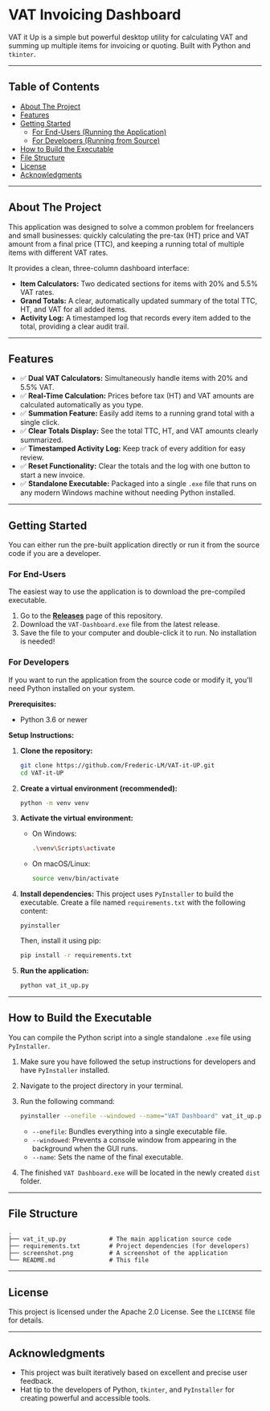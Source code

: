 # VAT Invoicing Dashboard

VAT it Up is a  simple but powerful desktop utility for calculating VAT and summing up multiple items for invoicing or quoting. Built with Python and `tkinter`.


---

## Table of Contents
- [About The Project](#about-the-project)
- [Features](#features)
- [Getting Started](#getting-started)
  - [For End-Users (Running the Application)](#for-end-users)
  - [For Developers (Running from Source)](#for-developers)
- [How to Build the Executable](#how-to-build-the-executable)
- [File Structure](#file-structure)
- [License](#license)
- [Acknowledgments](#acknowledgments)

---

## About The Project

This application was designed to solve a common problem for freelancers and small businesses: quickly calculating the pre-tax (HT) price and VAT amount from a final price (TTC), and keeping a running total of multiple items with different VAT rates.

It provides a clean, three-column dashboard interface:
- **Item Calculators:** Two dedicated sections for items with 20% and 5.5% VAT rates.
- **Grand Totals:** A clear, automatically updated summary of the total TTC, HT, and VAT for all added items.
- **Activity Log:** A timestamped log that records every item added to the total, providing a clear audit trail.

---

## Features

- ✅ **Dual VAT Calculators:** Simultaneously handle items with 20% and 5.5% VAT.
- ✅ **Real-Time Calculation:** Prices before tax (HT) and VAT amounts are calculated automatically as you type.
- ✅ **Summation Feature:** Easily add items to a running grand total with a single click.
- ✅ **Clear Totals Display:** See the total TTC, HT, and VAT amounts clearly summarized.
- ✅ **Timestamped Activity Log:** Keep track of every addition for easy review.
- ✅ **Reset Functionality:** Clear the totals and the log with one button to start a new invoice.
- ✅ **Standalone Executable:** Packaged into a single `.exe` file that runs on any modern Windows machine without needing Python installed.

---

## Getting Started

You can either run the pre-built application directly or run it from the source code if you are a developer.

### For End-Users

The easiest way to use the application is to download the pre-compiled executable.

1.  Go to the [**Releases**](https://github.com/Frederic-LM/VAT-ip-UP/releases) page of this repository.
2.  Download the `VAT-Dashboard.exe` file from the latest release.
3.  Save the file to your computer and double-click it to run. No installation is needed!

### For Developers

If you want to run the application from the source code or modify it, you'll need Python installed on your system.

**Prerequisites:**
- Python 3.6 or newer

**Setup Instructions:**

1.  **Clone the repository:**
    ```sh
    git clone https://github.com/Frederic-LM/VAT-it-UP.git
    cd VAT-it-UP
    ```

2.  **Create a virtual environment (recommended):**
    ```sh
    python -m venv venv
    ```

3.  **Activate the virtual environment:**
    - On Windows:
      ```sh
      .\venv\Scripts\activate
      ```
    - On macOS/Linux:
      ```sh
      source venv/bin/activate
      ```

4.  **Install dependencies:**
    This project uses `PyInstaller` to build the executable. Create a file named `requirements.txt` with the following content:
    ```
    pyinstaller
    ```
    Then, install it using pip:
    ```sh
    pip install -r requirements.txt
    ```

5.  **Run the application:**
    ```sh
    python vat_it_up.py
    ```

---

## How to Build the Executable

You can compile the Python script into a single standalone `.exe` file using `PyInstaller`.

1.  Make sure you have followed the setup instructions for developers and have `PyInstaller` installed.
2.  Navigate to the project directory in your terminal.
3.  Run the following command:
    ```sh
    pyinstaller --onefile --windowed --name="VAT Dashboard" vat_it_up.py
    ```
    - `--onefile`: Bundles everything into a single executable file.
    - `--windowed`: Prevents a console window from appearing in the background when the GUI runs.
    - `--name`: Sets the name of the final executable.

4.  The finished `VAT Dashboard.exe` will be located in the newly created `dist` folder.

---

## File Structure

```
.
├── vat_it_up.py            # The main application source code
├── requirements.txt        # Project dependencies (for developers)
├── screenshot.png          # A screenshot of the application
└── README.md               # This file
```

---

## License

This project is licensed under the Apache 2.0 License. See the `LICENSE` file for details.

---

## Acknowledgments

- This project was built iteratively based on excellent and precise user feedback.
- Hat tip to the developers of Python, `tkinter`, and `PyInstaller` for creating powerful and accessible tools.
